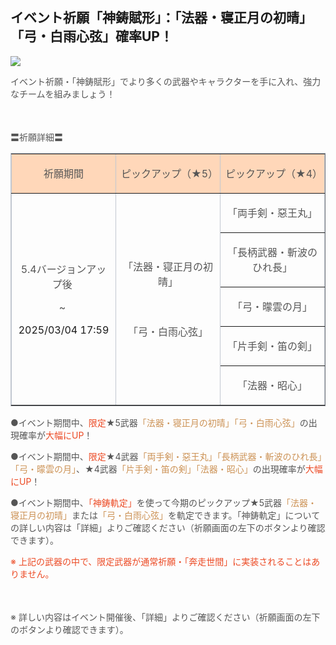 ## イベント祈願「神鋳賦形」：「法器・寝正月の初晴」「弓・白雨心弦」確率UP！
<img src="https://sdk.hoyoverse.com/upload/ann/2025/01/21/9b9c2da0250f75dcff7545d636157463_7983968956828035653.jpg">
<p style="white-space: pre-wrap;"><span style="color:rgba(85,85,85,1)">イベント祈願・「神鋳賦形」でより多くの武器やキャラクターを手に入れ、強力なチームを組みましょう！</span></p><p style="white-space: pre-wrap; min-height: 1.5em; text-align: left;"><span style="color:rgba(85,85,85,1)"> </span></p><p style="white-space: pre-wrap; text-align: left;"><span style="color:rgba(85,85,85,1)">〓祈願詳細〓</span></p><div class="table-wrapper"><table style="border-color:rgb(193, 199, 208);width:100%;border-collapse:collapse;" class="" border="1" cellspacing="0"><colgroup><col style="width: 32.129725652870746%;"><col style="width: 32.129725652870746%;"><col style="width: 32.129725652870746%;"></colgroup><tbody><tr><td data-colwidth="213" style="background-color: rgb(255, 215, 185);"><p style="white-space: pre-wrap; text-align: center;"><span style="color:rgba(85,85,85,1)">祈願期間</span></p></td><td data-colwidth="213" style="background-color: rgb(255, 215, 185);"><p style="white-space: pre-wrap; text-align: center;"><span style="color:rgba(85,85,85,1)">ピックアップ（★5）</span></p></td><td data-colwidth="213" style="background-color: rgb(255, 215, 185);"><p style="white-space: pre-wrap; text-align: center;"><span style="color:rgba(85,85,85,1)">ピックアップ（★4）</span></p></td></tr><tr><td rowspan="5" data-colwidth="213"><p style="white-space: pre-wrap; text-align: center;"><span style="color:rgba(85,85,85,1)">5.4バージョンアップ後 </span></p><p style="white-space: pre-wrap; text-align: center;"><span style="color:rgba(85,85,85,1)">~ </span></p><p style="white-space: pre-wrap; text-align: center;"><t class="t_lc" contenteditable="false">2025/03/04 17:59</t></p></td><td rowspan="5" data-colwidth="213"><p style="white-space: pre-wrap; text-align: center;"><span style="color:rgba(85,85,85,1)">「法器・寝正月の初晴」</span></p><p style="white-space: pre-wrap; min-height: 1.5em; text-align: center;"></p><p style="white-space: pre-wrap; text-align: center;"><span style="color:rgba(85,85,85,1)">「弓・白雨心弦」</span></p></td><td data-colwidth="213"><p style="white-space: pre-wrap; text-align: center;"><span style="color:rgba(85,85,85,1)">「両手剣・惡王丸」</span></p></td></tr><tr><td data-colwidth="213"><p style="white-space: pre-wrap; text-align: center;"><span style="color:rgba(85,85,85,1)">「長柄武器・斬波のひれ長」</span></p></td></tr><tr><td data-colwidth="213"><p style="white-space: pre-wrap; text-align: center;"><span style="color:rgba(85,85,85,1)">「弓・曚雲の月」</span></p></td></tr><tr><td data-colwidth="213"><p style="white-space: pre-wrap; text-align: center;"><span style="color:rgba(85,85,85,1)">「片手剣・笛の剣」</span></p></td></tr><tr><td data-colwidth="213"><p style="white-space: pre-wrap; text-align: center;"><span style="color:rgba(85,85,85,1)">「法器・昭心」</span></p></td></tr></tbody></table></div><p style="white-space: pre-wrap; text-align: left;"><span style="color:rgba(85,85,85,1)">●イベント期間中、</span><span style="color:rgba(236,73,35,1)">限定</span><span style="color:rgba(85,85,85,1)">★5武器</span><span style="color:rgba(204,146,85,1)">「法器・寝正月の初晴」「弓・白雨心弦」</span><span style="color:rgba(85,85,85,1)">の出現確率が</span><span style="color:rgba(236,73,35,1)">大幅にUP</span><span style="color:rgba(85,85,85,1)">！</span></p><p style="white-space: pre-wrap; text-align: left;"><span style="color:rgba(85,85,85,1)">●イベント期間中、</span><span style="color:rgba(236,73,35,1)">限定</span><span style="color:rgba(85,85,85,1)">★4武器</span><span style="color:rgba(204,146,85,1)">「両手剣・惡王丸」「長柄武器・斬波のひれ長」「弓・曚雲の月」</span><span style="color:rgba(85,85,85,1)">、★4武器</span><span style="color:rgba(204,146,85,1)">「片手剣・笛の剣」「法器・昭心」</span><span style="color:rgba(85,85,85,1)">の出現確率が</span><span style="color:rgba(236,73,35,1)">大幅にUP</span><span style="color:rgba(85,85,85,1)">！</span></p><p style="white-space: pre-wrap; text-align: left;"><span style="color:rgba(85,85,85,1)">●イベント期間中、</span><span style="color:rgba(236,73,35,1)">「神鋳軌定」</span><span style="color:rgba(85,85,85,1)">を使って今期のピックアップ★5武器</span><span style="color:rgba(204,146,85,1)">「法器・寝正月の初晴」</span><span style="color:rgba(85,85,85,1)">または</span><span style="color:rgba(204,146,85,1)">「弓・白雨心弦」</span><span style="color:rgba(85,85,85,1)">を軌定できます。「神鋳軌定」についての詳しい内容は「詳細」よりご確認ください（祈願画面の左下のボタンより確認できます）。</span></p><p style="white-space: pre-wrap; text-align: left;"><span style="color:rgba(236,73,35,1)">※ 上記の武器の中で、限定武器が通常祈願・「奔走世間」に実装されることはありません。</span></p><p style="white-space: pre-wrap; min-height: 1.5em; text-align: left;"></p><p style="white-space: pre-wrap; text-align: left;"><span style="color:rgba(85,85,85,1)">※ 詳しい内容はイベント開催後、「詳細」よりご確認ください（祈願画面の左下のボタンより確認できます）。</span></p>
